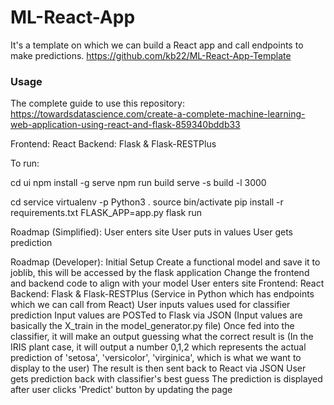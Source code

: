 # ML-React-App
It's a template on which we can build a React app and call endpoints to make predictions.
https://github.com/kb22/ML-React-App-Template

### Usage
The complete guide to use this repository: https://towardsdatascience.com/create-a-complete-machine-learning-web-application-using-react-and-flask-859340bddb33

Frontend: React
Backend: Flask & Flask-RESTPlus

To run:

cd ui
npm install -g serve
npm run build
serve -s build -l 3000

cd service
virtualenv -p Python3 .
source bin/activate
pip install -r requirements.txt
FLASK_APP=app.py flask run


Roadmap (Simplified):
User enters site
User puts in values
User gets prediction


Roadmap (Developer):
Initial Setup
    Create a functional model and save it to joblib, this will be accessed by the flask application
    Change the frontend and backend code to align with your model
User enters site
    Frontend: React
    Backend: Flask & Flask-RESTPlus (Service in Python which has endpoints which we can call from React)
User inputs values used for classifier prediction
    Input values are POSTed to Flask via JSON 
        (Input values are basically the X_train in the model_generator.py file)
    Once fed into the classifier, it will make an output guessing what the correct result is
        (In the IRIS plant case, it will output a number 0,1,2 which represents the actual prediction of 'setosa', 'versicolor', 'virginica', which is what we want to display to the user)
    The result is then sent back to React via JSON
User gets prediction back with classifier's best guess 
    The prediction is displayed after user clicks 'Predict' button by updating the page
